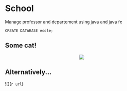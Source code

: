 # School
Manage professor and departement using java and java fx


```{sql}
CREATE DATABASE ecole;

```
## Some cat!
<center><img src="`r url`"></center>

## Alternatively...
![](`r url`)
